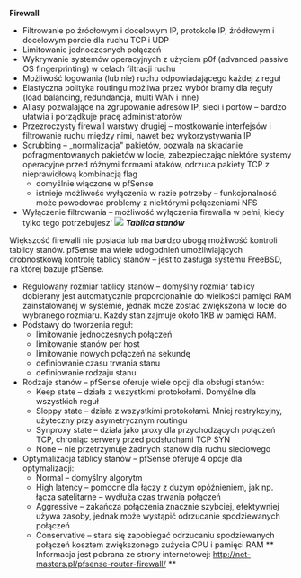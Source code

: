**Firewall**

- Filtrowanie po źródłowym i docelowym IP, protokole IP, źródłowym i docelowym porcie dla ruchu TCP i UDP
- Limitowanie jednoczesnych połączeń
- Wykrywanie systemów operacyjnych z użyciem p0f (advanced passive OS fingerprinting) w celach filtracji ruchu
- Możliwość logowania (lub nie) ruchu odpowiadającego każdej z reguł
- Elastyczna polityka routingu możliwa przez wybór bramy dla reguły (load balancing, redundancja, multi WAN i inne)
- Aliasy pozwalające na zgrupowanie adresów IP, sieci i portów – bardzo ułatwia i porządkuje pracę administratorów
- Przezroczysty firewall warstwy drugiej – mostkowanie interfejsów i filtrowanie ruchu między nimi, nawet bez wykorzystywania IP
- Scrubbing – „normalizacja&quot; pakietów, pozwala na składanie pofragmentowanych pakietów w locie, zabezpieczając niektóre systemy operacyjne przed różnymi formami ataków, odrzuca pakiety TCP z nieprawidłową kombinacją flag
  - domyślnie włączone w pfSense
  - istnieje możliwość wyłączenia w razie potrzeby – funkcjonalność może powodować problemy z niektórymi połączeniami NFS
- Wyłączenie filtrowania – możliwość wyłączenia firewalla w pełni, kiedy tylko tego potrzebujesz'
![](http://net-masters.pl/wp-content/uploads/2015/12/pfSense-WAN-Rules-01.png)
***Tablica stanów***

Większość firewalli nie posiada lub ma bardzo ubogą możliwość kontroli tablicy stanów. pfSense ma wiele udogodnień umożliwiających drobnostkową kontrolę tablicy stanów – jest to zasługa systemu FreeBSD, na której bazuje pfSense.

- Regulowany rozmiar tablicy stanów – domyślny rozmiar tablicy dobierany jest automatycznie proporcjonalnie do wielkości pamięci RAM zainstalowanej w systemie, jednak może zostać zwiększona w locie do wybranego rozmiaru. Każdy stan zajmuje około 1KB w pamięci RAM.
- Podstawy do tworzenia reguł:
  - limitowanie jednoczesnych połączeń
  - limitowanie stanów per host
  - limitowanie nowych połączeń na sekundę
  - definiowanie czasu trwania stanu
  - definiowanie rodzaju stanu
- Rodzaje stanów – pfSense oferuje wiele opcji dla obsługi stanów:
  - Keep state – działa z wszystkimi protokołami. Domyślne dla wszystkich reguł
  - Sloppy state – działa z wszystkimi protokołami. Mniej restrykcyjny, użyteczny przy asymetrycznym routingu
  - Synproxy state – działa jako proxy dla przychodzących połączeń TCP, chroniąc serwery przed podsłuchami TCP SYN
  - None – nie przetrzymuje żadnych stanów dla ruchu sieciowego
- Optymalizacja tablicy stanów – pfSense oferuje 4 opcje dla optymalizacji:
  - Normal – domyślny algorytm
  - High latency – pomocne dla łączy z dużym opóźnieniem, jak np. łącza satelitarne – wydłuża czas trwania połączeń
  - Aggressive – zakańcza połączenia znacznie szybciej, efektywniej używa zasoby, jednak może wystąpić odrzucanie spodziewanych połączeń
  - Conservative – stara się zapobiegać odrzucaniu spodziewanych połączeń kosztem zwiększonego zużycia CPU i pamięci RAM
  ** Informacja jest pobrana ze strony internetowej: http://net-masters.pl/pfsense-router-firewall/ **
 
